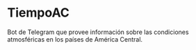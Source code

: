 # TiempoAC
Bot de Telegram que provee información sobre las condiciones atmosféricas en los países de América Central.
